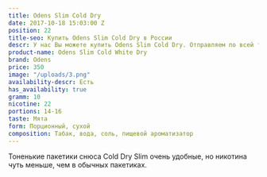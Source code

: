```yaml
---
title: Odens Slim Cold Dry
date: 2017-10-18 15:03:00 Z
position: 22
title-seo: Купить Odens Slim Cold Dry в России
descr: У нас Вы можете купить Odens Slim Cold Dry. Отправляем по всей территории России.
product-name: Odens Slim Cold White Dry
brand: Odens
price: 350
image: "/uploads/3.png"
availability-descr: Есть
has_availability: true
gramm: 10
nicotine: 22
portions: 14-16
taste: Мята
form: Порционный, сухой
composition: Табак, вода, соль, пищевой ароматизатор
---
```


Тоненькие пакетики снюса Cold Dry Slim очень удобные, но никотина чуть меньше, чем в обычных пакетиках.